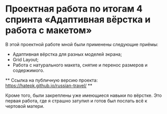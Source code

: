 # Проектная работа по итогам 4 спринта «Адаптивная вёрстка и работа с макетом»
В этой проектной работе мной были применены следующие приёмы: 
* Адаптивная вёрстка для разных моделей экрана;
* Grid Layout;
* Работа с натурального макета, снятие и перенос размеров и содержимого.

** Ссылка на публичную версию проекта: https://hatepk.github.io/russian-travel/ **

Кроме того, были закреплены уже имеющиеся навыки по вёрстке. Это первая работа, где я страшно затупил и готов был послать всё к чертовой матери. 
